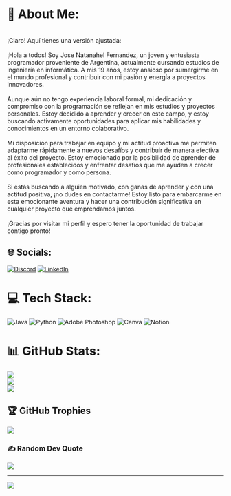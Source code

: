 # 💫 About Me:
<br>¡Claro! Aquí tienes una versión ajustada:<br><br>¡Hola a todos! Soy Jose Natanahel Fernandez, un joven y entusiasta programador proveniente de Argentina, actualmente cursando estudios de ingeniería en informática. A mis 19 años, estoy ansioso por sumergirme en el mundo profesional y contribuir con mi pasión y energía a proyectos innovadores.<br><br>Aunque aún no tengo experiencia laboral formal, mi dedicación y compromiso con la programación se reflejan en mis estudios y proyectos personales. Estoy decidido a aprender y crecer en este campo, y estoy buscando activamente oportunidades para aplicar mis habilidades y conocimientos en un entorno colaborativo.<br><br>Mi disposición para trabajar en equipo y mi actitud proactiva me permiten adaptarme rápidamente a nuevos desafíos y contribuir de manera efectiva al éxito del proyecto. Estoy emocionado por la posibilidad de aprender de profesionales establecidos y enfrentar desafíos que me ayuden a crecer como programador y como persona.<br><br>Si estás buscando a alguien motivado, con ganas de aprender y con una actitud positiva, ¡no dudes en contactarme! Estoy listo para embarcarme en esta emocionante aventura y hacer una contribución significativa en cualquier proyecto que emprendamos juntos.<br><br>¡Gracias por visitar mi perfil y espero tener la oportunidad de trabajar contigo pronto!


## 🌐 Socials:
[![Discord](https://img.shields.io/badge/Discord-%237289DA.svg?logo=discord&logoColor=white)](https://discord.gg/1200863407839129673) [![LinkedIn](https://img.shields.io/badge/LinkedIn-%230077B5.svg?logo=linkedin&logoColor=white)](https://linkedin.com/in/www.linkedin.com/in/natanahel-fernandez-02348a2a2) 

# 💻 Tech Stack:
![Java](https://img.shields.io/badge/java-%23ED8B00.svg?style=flat&logo=openjdk&logoColor=white) ![Python](https://img.shields.io/badge/python-3670A0?style=flat&logo=python&logoColor=ffdd54) ![Adobe Photoshop](https://img.shields.io/badge/adobe%20photoshop-%2331A8FF.svg?style=flat&logo=adobe%20photoshop&logoColor=white) ![Canva](https://img.shields.io/badge/Canva-%2300C4CC.svg?style=flat&logo=Canva&logoColor=white) ![Notion](https://img.shields.io/badge/Notion-%23000000.svg?style=flat&logo=notion&logoColor=white)
# 📊 GitHub Stats:
![](https://github-readme-stats.vercel.app/api?username=jfNatanahel&theme=gotham&hide_border=false&include_all_commits=false&count_private=false)<br/>
![](https://github-readme-streak-stats.herokuapp.com/?user=jfNatanahel&theme=gotham&hide_border=false)<br/>
![](https://github-readme-stats.vercel.app/api/top-langs/?username=jfNatanahel&theme=gotham&hide_border=false&include_all_commits=false&count_private=false&layout=compact)

## 🏆 GitHub Trophies
![](https://github-profile-trophy.vercel.app/?username=jfNatanahel&theme=juicyfresh&no-frame=false&no-bg=true&margin-w=4)

### ✍️ Random Dev Quote
![](https://quotes-github-readme.vercel.app/api?type=horizontal&theme=merko)

---
[![](https://visitcount.itsvg.in/api?id=jfNatanahel&icon=9&color=8)](https://visitcount.itsvg.in)

<!-- Proudly created with GPRM ( https://gprm.itsvg.in ) -->

